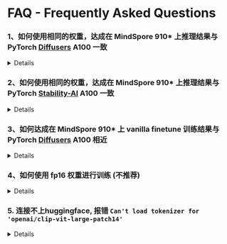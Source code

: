 # FAQ - Frequently Asked Questions

### 1、如何使用相同的权重，达成在 MindSpore 910* 上推理结果与 PyTorch [Diffusers](https://github.com/huggingface/diffusers/blob/main/examples/text_to_image/README_sdxl.md) A100 一致

<details onclose>

#### 回答：

#### (1) 权重转换

- diffuser中openclip pool层 text_projection 操作实现与官方stability-ai不一致，本处follow官方实现； text_projection在两边实现中相差了一个转置操作，自行转换的时候需要检查注意下，本处提供的模型转换[小工具](../tools/model_conversion/README.md)中已带有[转置操作](https://github.com/mindspore-lab/mindone/blob/468be76a35e9308c7b59bf9eaf3791c146539ee4/examples/stable_diffusion_xl/tools/model_conversion/convert_diffusers_to_mindone_sdxl.py#L306C9-L310C48)

#### (2) 超参配置

- 默认超参保持一致 (sampler、sample step、noise input、cfg 等)

- ms中配置以下参数 (以 EulerAncestralSampler 为例):
    - `--discretization DiffusersDDPMDiscretization`
    - `--precision_keep_origin_dtype True`

    ```shell
    python demo/sampling_without_streamlit.py \
      --config configs/inference/sd_xl_base.yaml \
      --weight checkpoints/sd_xl_base_1.0_ms.ckpt \
      --prompt "Astronaut in a jungle, cold color palette, muted colors, detailed, 8k" \
      --sampler EulerAncestralSampler \
      --sample_step 40 \
      --guidance_scale 5.0 \
      --discretization DiffusersDDPMDiscretization \
      --precision_keep_origin_dtype True
    ```

#### (3) 固定输入noise

- 在diffusers运行过程中保存输入latent为`.npy文件`, 通过 `--init_latent_path` 接口控制输入latent noise 固定输入噪声一致；

- (可选, 仅带随机采样的sampler需要配置) 在diffusers运行过程中保存每个sample step添加的随机噪声为`.npy文件`, 通过 `--init_noise_scheduler_path` 配置固定每个sample step添加的随机噪声一致，当前仅`EulerA采样器`生效；

</details>


### 2、如何使用相同的权重，达成在 MindSpore 910* 上推理结果与 PyTorch [Stability-AI](https://github.com/Stability-AI/generative-models) A100 一致

<details onclose>

#### 回答：

#### (1) 超参配置

- 默认超参保持一致 (sampler、sample step、noise input、cfg 等)

    ```shell
    python demo/sampling_without_streamlit.py \
      --config configs/inference/sd_xl_base.yaml \
      --weight checkpoints/sd_xl_base_1.0_ms.ckpt \
      --prompt "Astronaut in a jungle, cold color palette, muted colors, detailed, 8k" \
    ```

#### (2) 固定输入noise

- 在stability-ai代码运行过程中保存输入latent为`.npy文件`, 通过 `--init_latent_path` 接口控制输入latent noise 固定输入噪声一致；

</details>


### 3、如何达成在 MindSpore 910* 上 vanilla finetune 训练结果与 PyTorch [Diffusers](https://github.com/huggingface/diffusers/blob/main/examples/text_to_image/README_sdxl.md) A100 相近

<details onclose>

#### 回答：

#### (1) 预训练权重、训练数据集 保持一致

#### (2) 代码实现保持一致，均使用公版DDPM流程进行训练

#### (3) 超参数保持一致，超参配置及介绍参考[hyper_parameters.md](./hyper_parameters.md)

</details>


### 4、如何使用 fp16 权重进行训练 (不推荐)

<details onclose>

#### 回答：

#### (1) 通过 `--param_fp16 True` 进行配置，在cache data的场景下，PerBatchSize 达到 8;

#### ⚠️注意：`--param_fp16` 是实验性参数，打开后可能会导致训练不稳定、崩溃，请谨慎使用；

#### ⚠️注意：在了解了风险之后如果仍然希望使用`fp16`权重进行训练，那么可以配合 fp32 vae [cache](./vanilla_finetune.md) 使用 或 配合[vae-fp16-fix](./weight_convertion.md)权重使用

</details>


### 5. 连接不上huggingface, 报错 `Can't load tokenizer for 'openai/clip-vit-large-patch14'`

<details onclose>

#### 回答：

#### 该问题是因为网络原因无法连接到 huggingface，可以尝试手动下载后指定本地路径解决, [issue 134](https://github.com/mindspore-lab/mindone/issues/134)；

#### (1) 在huggingface上下载[clip patch](https://huggingface.co/openai/clip-vit-large-patch14/tree/main)

#### (2) 在config(.yaml) 文件中 `version:` 参数指定本地路径:

  ```shell
  model:
    target: gm.models.diffusion.DiffusionEngine
    params:
      ...
      conditioner_config:
        target: gm.modules.GeneralConditioner
        params:
          emb_models:
            - is_trainable: False
              input_key: txt
              target: gm.modules.embedders.modules.FrozenCLIPEmbedder
              params:
                layer: hidden
                layer_idx: 11
                version: /path/to/clip-vit-large-patch14
            - ...
  ```

</details>
